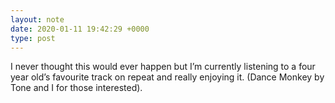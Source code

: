 ```yaml
---
layout: note
date: 2020-01-11 19:42:29 +0000
type: post
---
```


I never thought this would ever happen but I’m currently listening to a four year old’s favourite track on repeat and really enjoying it. (Dance Monkey by Tone and I for those interested).

